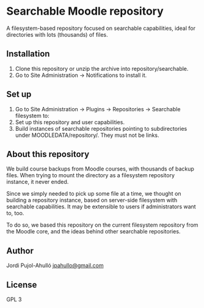 # Searchable Moodle repository

A filesystem-based repository focused on searchable capabilities, ideal for
directories with lots (thousands) of files.

## Installation

1. Clone this repository or unzip the archive into repository/searchable.
1. Go to Site Administration -> Notifications to install it.

## Set up

1. Go to Site Administration -> Plugins -> Repositories -> Searchable filesystem to:
 1. Set up this repository and user capabilities.
 1. Build instances of searchable repositories pointing to subdirectories under
 MOODLEDATA/repository/. They must not be links.

## About this repository

We build course backups from Moodle courses, with thousands of backup files.
When trying to mount the directory as a filesystem repository instance,
it never ended.

Since we simply needed to pick up some file at a time, we thought on building
a repository instance, based on server-side filesystem with searchable
capabilities. It may be extensible to users if administrators want to, too.

To do so, we based this repository on the current filesystem repository from
the Moodle core, and the ideas behind other searchable repositories.

## Author

Jordi Pujol-Ahulló <jpahullo@gmail.com>

## License

GPL 3
